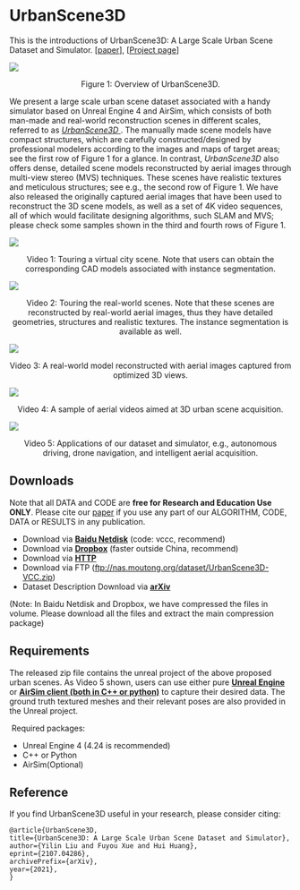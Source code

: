 



# UrbanScene3D

This is the introductions of UrbanScene3D: A Large Scale Urban Scene Dataset and Simulator. [[paper](https://arxiv.org/abs/2107.04286)], [[Project page](https://vcc.tech/UrbanScene3D/)]

<img src="misc/overview.jpg">

<p align="center">Figure 1: Overview of UrbanScene3D.</p>



We present a large scale urban scene dataset associated with a handy simulator based on Unreal Engine 4 and AirSim, which consists of both man-made and real-world reconstruction scenes in different scales, referred to as *[UrbanScene3D ](https://vcc.tech/UrbanScene3D)*. The manually made scene models have compact structures, which are carefully constructed/designed by professional modelers according to the images and maps of target areas; see the first row of Figure 1 for a glance. In contrast, *UrbanScene3D* also offers dense, detailed scene models reconstructed by aerial images through multi-view stereo (MVS) techniques. These scenes have realistic textures and meticulous structures; see e.g., the second row of Figure 1. We have also released the originally captured aerial images that have been used to reconstruct the 3D scene models, as well as a set of 4K video sequences, all of which would facilitate designing algorithms, such SLAM and MVS; please check some samples shown in the third and fourth rows of Figure 1.


<!-- [![Watch the video]()](https://user-images.githubusercontent.com/25240333/126533739-740c81c1-8edd-42ab-9b17-0dc871475064.mp4) -->
<img src="misc/gif1.gif">




<p align="center">Video 1: Touring a virtual city scene. Note that users can obtain the corresponding CAD models associated with instance segmentation.</p>



<img src="misc/gif2.gif">




<p align="center">Video 2: Touring the real-world scenes. Note that these scenes are reconstructed by real-world aerial images, thus they have detailed geometries, structures and realistic textures. The instance segmentation is available as well.</p>



<img src="misc/gif3.gif">




<p align="center">Video 3: A real-world model reconstructed with aerial images captured from optimized 3D views.</p>



<img src="misc/gif4.gif">




   <p align="center">Video 4: A sample of aerial videos aimed at 3D urban scene acquisition.</p>



<img src="misc/gif5.gif">




   <p align="center">Video 5: Applications of our dataset and simulator, e.g., autonomous driving, drone navigation, and intelligent aerial acquisition.</p>




## Downloads

Note that all DATA and CODE are **free for Research and Education Use ONLY**.
Please cite our [paper](https://arxiv.org/abs/2107.04286) if you use any part of our ALGORITHM, CODE, DATA or RESULTS in any publication.

- Download via [**Baidu Netdisk**](https://pan.baidu.com/s/1ft1_5kFckPv7BTdMPlC4oA) (code: vccc, recommend)
- Download via [**Dropbox**](https://www.dropbox.com/sh/tx8n48ayjxjp9su/AACoNqF8VOosMvHXL1sDl4Qaa?dl=0) (faster outside China, recommend)
- Download via [**HTTP**](https://nas.moutong.org:4430/UrbanScene3D-VCC.zip)
- Download via FTP (ftp://nas.moutong.org/dataset/UrbanScene3D-VCC.zip)
- Dataset Description Download via [**arXiv**](https://arxiv.org/abs/2107.04286)

(Note: In Baidu Netdisk and Dropbox, we have compressed the files in volume. Please download all the files and extract the main compression package)



## Requirements

The released zip file contains the unreal project of the above proposed urban scenes. As Video 5 shown, users can use either pure [**Unreal Engine**](https://docs.unrealengine.com/en-US/index.html) or [**AirSim client (both in C++ or python)**](https://microsoft.github.io/AirSim/apis/) to capture their desired data. The ground truth textured meshes and their relevant poses are also provided in the Unreal project.

​	Required packages:

- Unreal Engine 4 (4.24 is recommended)
- C++ or Python
- AirSim(Optional)



## Reference

If you find UrbanScene3D useful in your research, please consider citing:

```
@article{UrbanScene3D,
title={UrbanScene3D: A Large Scale Urban Scene Dataset and Simulator},
author={Yilin Liu and Fuyou Xue and Hui Huang},
eprint={2107.04286},
archivePrefix={arXiv},
year={2021},
}
```

